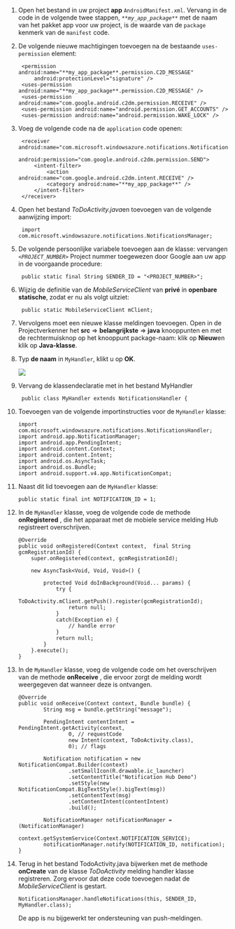 1. Open het bestand in uw project **app** `AndroidManifest.xml`. Vervang in de code in de volgende twee stappen, _`**my_app_package**`_ met de naam van het pakket app voor uw project, is de waarde van de `package` kenmerk van de `manifest` code.

2. De volgende nieuwe machtigingen toevoegen na de bestaande `uses-permission` element:

        <permission android:name="**my_app_package**.permission.C2D_MESSAGE"
            android:protectionLevel="signature" />
        <uses-permission android:name="**my_app_package**.permission.C2D_MESSAGE" />
        <uses-permission android:name="com.google.android.c2dm.permission.RECEIVE" />
        <uses-permission android:name="android.permission.GET_ACCOUNTS" />
        <uses-permission android:name="android.permission.WAKE_LOCK" />

3. Voeg de volgende code na de `application` code openen:

        <receiver android:name="com.microsoft.windowsazure.notifications.NotificationsBroadcastReceiver"
                                        android:permission="com.google.android.c2dm.permission.SEND">
            <intent-filter>
                <action android:name="com.google.android.c2dm.intent.RECEIVE" />
                <category android:name="**my_app_package**" />
            </intent-filter>
        </receiver>


4. Open het bestand *ToDoActivity.java*en toevoegen van de volgende aanwijzing import:

        import com.microsoft.windowsazure.notifications.NotificationsManager;


5. De volgende persoonlijke variabele toevoegen aan de klasse: vervangen _`<PROJECT_NUMBER>`_ Project nummer toegewezen door Google aan uw app in de voorgaande procedure:

        public static final String SENDER_ID = "<PROJECT_NUMBER>";

6. Wijzig de definitie van de *MobileServiceClient* van **privé** in **openbare statische**, zodat er nu als volgt uitziet:

        public static MobileServiceClient mClient;

7. Vervolgens moet een nieuwe klasse meldingen toevoegen. Open in de Projectverkenner het **src** => **belangrijkste** => **java** knooppunten en met de rechtermuisknop op het knooppunt package-naam: klik op **Nieuw**en klik op **Java-klasse**.

8. Typ **de naam** in `MyHandler`, klikt u op **OK**.


    ![](./media/app-service-mobile-android-configure-push/android-studio-create-class.png)


9. Vervang de klassendeclaratie met in het bestand MyHandler

        public class MyHandler extends NotificationsHandler {


10. Toevoegen van de volgende importinstructies voor de `MyHandler` klasse:

        import com.microsoft.windowsazure.notifications.NotificationsHandler;
        import android.app.NotificationManager;
        import android.app.PendingIntent;
        import android.content.Context;
        import android.content.Intent;
        import android.os.AsyncTask;
        import android.os.Bundle;
        import android.support.v4.app.NotificationCompat;


11. Naast dit lid toevoegen aan de `MyHandler` klasse:

        public static final int NOTIFICATION_ID = 1;


12. In de `MyHandler` klasse, voeg de volgende code de methode **onRegistered** , die het apparaat met de mobiele service melding Hub registreert overschrijven.

        @Override
        public void onRegistered(Context context,  final String gcmRegistrationId) {
            super.onRegistered(context, gcmRegistrationId);

            new AsyncTask<Void, Void, Void>() {

                protected Void doInBackground(Void... params) {
                    try {
                        ToDoActivity.mClient.getPush().register(gcmRegistrationId);
                        return null;
                    }
                    catch(Exception e) {
                        // handle error             
                    }
                    return null;            
                }
            }.execute();
        }


13. In de `MyHandler` klasse, voeg de volgende code om het overschrijven van de methode **onReceive** , die ervoor zorgt de melding wordt weergegeven dat wanneer deze is ontvangen.

        @Override
        public void onReceive(Context context, Bundle bundle) {
                String msg = bundle.getString("message");

                PendingIntent contentIntent = PendingIntent.getActivity(context,
                        0, // requestCode
                        new Intent(context, ToDoActivity.class),
                        0); // flags

                Notification notification = new NotificationCompat.Builder(context)
                        .setSmallIcon(R.drawable.ic_launcher)
                        .setContentTitle("Notification Hub Demo")
                        .setStyle(new NotificationCompat.BigTextStyle().bigText(msg))
                        .setContentText(msg)
                        .setContentIntent(contentIntent)
                        .build();

                NotificationManager notificationManager = (NotificationManager)
                        context.getSystemService(Context.NOTIFICATION_SERVICE);
                notificationManager.notify(NOTIFICATION_ID, notification);
        }


14. Terug in het bestand TodoActivity.java bijwerken met de methode **onCreate** van de klasse *ToDoActivity* melding handler klasse registreren. Zorg ervoor dat deze code toevoegen nadat de *MobileServiceClient* is gestart.


        NotificationsManager.handleNotifications(this, SENDER_ID, MyHandler.class);

    De app is nu bijgewerkt ter ondersteuning van push-meldingen.
